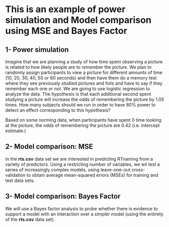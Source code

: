 # This is an example of power simulation and Model comparison using MSE and Bayes Factor

## 1- Power simulation
Imagine that we are planning a study of how time spent observing a picture is related to how likely people are to remember the picture. We plan to randomly assign participants to view a picture for different amounts of time (10, 20, 30, 40, 50 or 60 seconds) and then have them do a memory test where they see previously studied pictures and foils and have to say if they remember each one or not. We are going to use logistic regression to analyze the data. The hypothesis is that each additional second spent studying a picture will increase the odds of remembering the picture by 1.05 times. How many subjects should we run in order to have 80% power to detect an effect corresponding to this hypothesis?

Based on some norming data, when participants have spent 0 time looking at the picture, the odds of remembering the picture are 0.42 (i.e. intercept estimate.)

## 2- Model comparison: MSE
In the **rts.csv** data set we are interested in predicting RTnaming from a variety of predictors. Using a restricting number of variables, we wil test a series of increasingly complex models, using leave-one-out cross-validation to obtain average mean-squared errors (MSEs) for training and test data sets.

## 3- Model comparison: Bayes Factor
We will use a Bayes factor analysis to probe whether there is evidence to support a model with an interaction over a simpler model (using the entirety of the **rts.csv** data set).